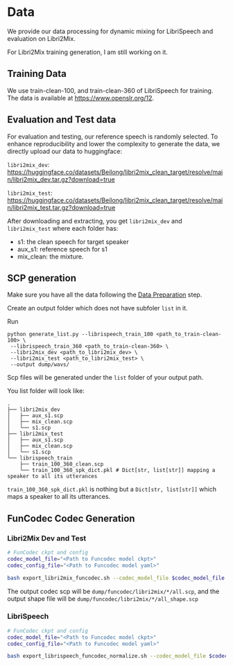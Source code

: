# Data

We provide our data processing for dynamic mixing for LibriSpeech and evaluation on Libri2Mix. 

For Libri2Mix training generation, I am still working on it. 

## Training Data

We use train-clean-100, and train-clean-360 of LibriSpeech for training. The data is available at https://www.openslr.org/12.

## Evaluation and Test data

For evaluation and testing, our reference speech is randomly selected. 
To enhance reproducibility and lower the complexity to generate the data, we directly upload
our data to huggingface:

`libri2mix_dev`: https://huggingface.co/datasets/Beilong/libri2mix_clean_target/resolve/main/libri2mix_dev.tar.gz?download=true


`libri2mix_test`: https://huggingface.co/datasets/Beilong/libri2mix_clean_target/resolve/main/libri2mix_test.tar.gz?download=true

After downloading and extracting, you get `libri2mix_dev` and `libri2mix_test` where each 
folder has:
- s1: the clean speech for target speaker
- aux_s1: reference speech for s1
- mix_clean: the mixture. 


## SCP generation

Make sure you have all the data following the [Data Preparation](#data-preparation) step. 

Create an output folder which does not have subfoler `list` in it.

Run
```
python generate_list.py --librispeech_train_100 <path_to_train-clean-100> \
 --librispeech_train_360 <path_to_train-clean-360> \
 --libri2mix_dev <path_to_libri2mix_dev> \
 --libri2mix_test <path_to_libri2mix_test> \
 --output dump/wavs/
```

Scp files will be generated under the `list` folder of your output path.

You list folder will look like:
```
.
├── libri2mix_dev
│   ├── aux_s1.scp 
│   ├── mix_clean.scp
│   └── s1.scp
├── libri2mix_test
│   ├── aux_s1.scp
│   ├── mix_clean.scp
│   └── s1.scp
└── librispeech_train
    ├── train_100_360_clean.scp
    └── train_100_360_spk_dict.pkl # Dict[str, list[str]] mapping a speaker to all its utterances
```

`train_100_360_spk_dict.pkl` is nothing but a `Dict[str, list[str]]` which maps a 
speaker to all its utterances. 

## FunCodec Codec Generation

### Libri2Mix Dev and Test

```sh
# FunCodec ckpt and config
codec_model_file="<Path to Funcodec model ckpt>"
codec_config_file="<Path to Funcodec model yaml>"

bash export_libri2mix_funcodec.sh --codec_model_file $codec_model_file --codec_config_file $codec_config_file
```

The output codec scp will be `dump/funcodec/libri2mix/*/all.scp`, and the output shape file will be `dump/funcodec/libri2mix/*/all_shape.scp`

### LibriSpeech

```sh
# FunCodec ckpt and config
codec_model_file="<Path to Funcodec model ckpt>"
codec_config_file="<Path to Funcodec model yaml>"

bash export_librispeech_funcodec_normalize.sh --codec_model_file $codec_model_file --codec_config_file $codec_config_file
```
